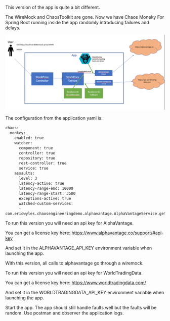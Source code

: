 This version of the app is quite a bit different.

The WireMock and ChaosToolkit are gone. Now we have Chaos Moneky For Spring Boot running inside the app randomly introducing failures and delays.

![branch](branch.png?raw=true)

The configuration from the application yaml is:

```
chaos:
  monkey:
    enabled: true
    watcher:
      component: true
      controller: true
      repository: true
      rest-controller: true
      service: true
    assaults:
      level: 3
      latency-active: true
      latency-range-end: 10000
      latency-range-start: 3500
      exceptions-active: true
      watched-custom-services:
      - com.ericwyles.chaosengineeringdemo.alphavantage.AlphaVantageService.getPrice
```


To run this version you will need an api key for AlphaVantage.

You can get a license key here: https://www.alphavantage.co/support/#api-key

And set it in the ALPHAVANTAGE_API_KEY environment variable when launching the app.

With this version, all calls to alphavantage go through a wiremock.


To run this version you will need an api key for WorldTradingData.

You can get a license key here: https://www.worldtradingdata.com/

And set it in the WORLDTRADINGDATA_API_KEY environment variable when launching the app.


Start the app. The app should still handle faults well but the faults will be random. Use postman and observer the application logs.
